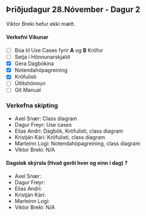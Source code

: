 ## Þriðjudagur 28.Nóvember - Dagur 2
Viktor Breki hefur ekki mætt.

#### Verkefni Vikunar
- [ ] Búa til Use Cases fyrir **A** og **B** Kröfur
- [ ] Setja í Hönnunarskjalið
- [X] Gera Dagbókina
- [X] Notendahópagreining
- [X] Kröfulisti
- [ ] Útlitshönnun
- [ ] Git Manual

### Verkefna skipting
- Axel Snær: Class diagram
- Dagur Freyr: Use cases
- Elías Andri: Dagbók, Kröfulisti, class diagram
- Kristján Kári: Kröfulisti, class diagram
- Marteinn Logi: Notendahópagreining, class diagram
- Viktor Breki: N/A

#### Dagslok skýrsla (Hvað gerði hver og einn í dag) ?
- Axel Snær: 
- Dagur Freyr: 
- Elías Andri: 
- Kristján Kári: 
- Marteinn Logi: 
- Viktor Breki: N/A
